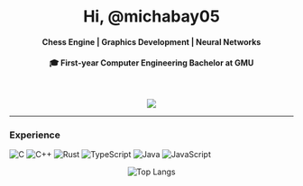 <h1 align="center">Hi, @michabay05</h1>

<h4 align="center">Chess Engine | Graphics Development | Neural Networks</h4>
<h4 align="center">🎓 First-year Computer Engineering Bachelor at GMU</h4>
<br>

<div align="center">
  
  ![](https://img.shields.io/badge/Linkedin-Michael-%230077B5.svg?style=for-the-badge&logo=linkedin&logoColor=white)
</div>

---

### Experience
![C](https://img.shields.io/badge/c-%2300599C.svg?style=for-the-badge&logo=c&logoColor=white)
![C++](https://img.shields.io/badge/c++-%2300599C.svg?style=for-the-badge&logo=c%2B%2B&logoColor=white)
![Rust](https://img.shields.io/badge/rust-%23000000.svg?style=for-the-badge&logo=rust&logoColor=white)
![TypeScript](https://img.shields.io/badge/typescript-%23007ACC.svg?style=for-the-badge&logo=typescript&logoColor=white)
![Java](https://img.shields.io/badge/java-%23ED8B00.svg?style=for-the-badge&logo=openjdk&logoColor=white)
![JavaScript](https://img.shields.io/badge/javascript-%23323330.svg?style=for-the-badge&logo=javascript&logoColor=%23F7DF1E)



<div align="center">
  
  ![Top Langs](https://github-readme-stats.vercel.app/api/top-langs/?username=michabay05&size_weight=0.5&count_weight=0.5&layout=compact)
</div>

<!---
TODO: Overall Github stats
[![michabay05's GitHub stats](https://github-readme-stats.vercel.app/api?username=michabay05)](https://github.com/anuraghazra/github-readme-stats)

michabay05/michabay05 is a ✨ special ✨ repository because its `README.md` (this file) appears on your GitHub profile.
You can click the Preview link to take a look at your changes.
--->
